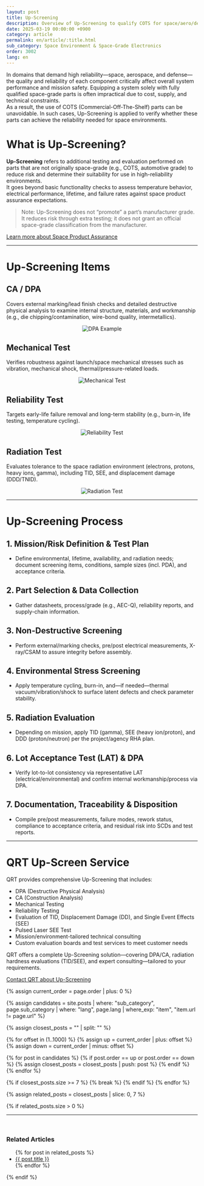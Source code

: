 ```yaml
---
layout: post
title: Up-Screening
description: Overview of Up-Screening to qualify COTS for space/aero/defense scope, DPA, mechanical/reliability/radiation tests, and a step-by-step path from planning to LAT and documentation.
date: 2025-03-19 00:00:00 +0900
category: article
permalink: en/article/:title.html
sub_category: Space Environment & Space-Grade Electronics
order: 3002
lang: en
---
```


In domains that demand high reliability—space, aerospace, and defense—the quality and reliability of each component critically affect overall system performance and mission safety. Equipping a system solely with fully qualified space-grade parts is often impractical due to cost, supply, and technical constraints.  
As a result, the use of COTS (Commercial-Off-The-Shelf) parts can be unavoidable. In such cases, Up-Screening is applied to verify whether these parts can achieve the reliability needed for space environments.

# What is Up-Screening?
**Up-Screening** refers to additional testing and evaluation performed on parts that are not originally space-grade (e.g., COTS, automotive grade) to reduce risk and determine their suitability for use in high-reliability environments.  
It goes beyond basic functionality checks to assess temperature behavior, electrical performance, lifetime, and failure rates against space product assurance expectations.  
> Note: Up-Screening does not “promote” a part’s manufacturer grade. It reduces risk through extra testing; it does not grant an official space-grade classification from the manufacturer.

<div class="qrt-button-wrapper">
  <a class="qrt-button" href="/en/article/8.-EEE.html">
    Learn more about Space Product Assurance
  </a>
</div>

<hr class="gray-hr">

# Up-Screening Items

## CA / DPA
Covers external marking/lead finish checks and detailed destructive physical analysis to examine internal structure, materials, and workmanship (e.g., die chipping/contamination, wire-bond quality, intermetallics).

<p align="center" class="upscreen-item">
  <img src="/assets/service/DPAsample.webp" alt="DPA Example">
</p>

## Mechanical Test
Verifies robustness against launch/space mechanical stresses such as vibration, mechanical shock, thermal/pressure-related loads.

<p align="center" class="upscreen-item">
  <img src="/assets/service/torque.webp" alt="Mechanical Test">
</p>

## Reliability Test
Targets early-life failure removal and long-term stability (e.g., burn-in, life testing, temperature cycling).

<p align="center" class="upscreen-item">
  <img src="/assets/service/HTOL.webp" alt="Reliability Test">
</p>

## Radiation Test
Evaluates tolerance to the space radiation environment (electrons, protons, heavy ions, gamma), including TID, SEE, and displacement damage (DDD/TNID).

<p align="center" class="upscreen-item">
  <img src="/assets/service/QRT SEE Analysis System.webp" alt="Radiation Test">
</p>

<hr class="gray-hr">

# Up-Screening Process

<div class="qrt-list">
  <h2>1. Mission/Risk Definition & Test Plan</h2>
  <ul>
    <li>Define environmental, lifetime, availability, and radiation needs; document screening items, conditions, sample sizes (incl. PDA), and acceptance criteria.</li>
  </ul>

  <h2>2. Part Selection & Data Collection</h2>
  <ul>
    <li>Gather datasheets, process/grade (e.g., AEC-Q), reliability reports, and supply-chain information.</li>
  </ul>

  <h2>3. Non-Destructive Screening</h2>
  <ul>
    <li>Perform external/marking checks, pre/post electrical measurements, X-ray/CSAM to assure integrity before assembly.</li>
  </ul>

  <h2>4. Environmental Stress Screening</h2>
  <ul>
    <li>Apply temperature cycling, burn-in, and—if needed—thermal vacuum/vibration/shock to surface latent defects and check parameter stability.</li>
  </ul>

  <h2>5. Radiation Evaluation</h2>
  <ul>
    <li>Depending on mission, apply TID (gamma), SEE (heavy ion/proton), and DDD (proton/neutron) per the project/agency RHA plan.</li>
  </ul>

  <h2>6. Lot Acceptance Test (LAT) & DPA</h2>
  <ul>
    <li>Verify lot-to-lot consistency via representative LAT (electrical/environmental) and confirm internal workmanship/process via DPA.</li>
  </ul>

  <h2>7. Documentation, Traceability & Disposition</h2>
  <ul>
    <li>Compile pre/post measurements, failure modes, rework status, compliance to acceptance criteria, and residual risk into SCDs and test reports.</li>
  </ul>
</div>

<hr class="gray-hr">

# QRT Up-Screen Service
QRT provides comprehensive Up-Screening that includes:

<ul class="qrt-list">
  <li>DPA (Destructive Physical Analysis)</li>
  <li>CA (Construction Analysis)</li>
  <li>Mechanical Testing</li>
  <li>Reliability Testing</li>
  <li>Evaluation of TID, Displacement Damage (DD), and Single Event Effects (SEE)</li>
  <li>Pulsed Laser SEE Test</li>
  <li>Mission/environment-tailored technical consulting</li>
  <li>Custom evaluation boards and test services to meet customer needs</li>
</ul>

QRT offers a complete Up-Screening solution—covering DPA/CA, radiation hardness evaluations (TID/SEE), and expert consulting—tailored to your requirements.

<div class="qrt-button-wrapper">
  <a class="qrt-button" href="https://www.qrtkr.com/en/customer/inquiry.php">
    Contact QRT about Up-Screening
  </a>
</div>

{% assign current_order = page.order | plus: 0 %}

{% assign candidates = site.posts 
  | where: "sub_category", page.sub_category 
  | where: "lang", page.lang 
  | where_exp: "item", "item.url != page.url" 
%}

{% assign closest_posts = "" | split: "" %}

{% for offset in (1..1000) %}
  {% assign up = current_order | plus: offset %}
  {% assign down = current_order | minus: offset %}

  {% for post in candidates %}
    {% if post.order == up or post.order == down %}
      {% assign closest_posts = closest_posts | push: post %}
    {% endif %}
  {% endfor %}

  {% if closest_posts.size >= 7 %}
    {% break %}
  {% endif %}
{% endfor %}

{% assign related_posts = closest_posts | slice: 0, 7 %}

{% if related_posts.size > 0 %}
  <hr>
  <br>
  <h3>Related Articles</h3>
  <ul>
    {% for post in related_posts %}
      <li><a href="{{ post.url }}">{{ post.title }}</a></li>
    {% endfor %}
  </ul>
{% endif %}

